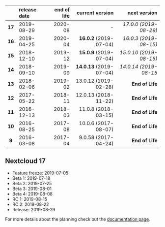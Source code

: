 |        | release date      | end of life      | current version          | next version
|:------:|:------------------|-----------------:|-------------------------:|---------------------------:
| **17** | 2019-08-29        | 2020-08          | *-*                      | *17.0.0 (2019-08-29)*
| **16** | 2019-04-25        | 2020-04          | **16.0.2** (2019-07-04)  | *16.0.3 (2019-08-15)*
| **15** | 2018-12-10        | 2019-12          | **15.0.9** (2019-07-04)  | *15.0.10 (2019-08-15)*
| **14** | 2018-09-10        | 2019-09          | **14.0.13** (2019-07-04) | *14.0.14 (2019-08-15*
| **13** | 2018-02-06        | 2019-02          | 13.0.12 (2019-02-28)     | **End of Life**
| **12** | 2017-05-22        | 2018-11          | 12.0.13 (2018-11-22)     | **End of Life**
| **11** | 2016-12-13        | 2018-03          | 11.0.8 (2018-03-15)      | **End of Life**
| **10** | 2016-08-25        | 2017-08          | 10.0.6 (2017-08-07)      | **End of Life**
|  **9** | 2016-03-08        | 2017-04          | 9.0.58 (2017-04-24)      | **End of Life**
 
## Nextcloud 17

* Feature freeze: 2019-07-05
* Beta 1: 2019-07-18
* Beta 2: 2019-07-25
* Beta 3: 2019-08-01
* Beta 4: 2019-08-08
* RC 1: 2019-08-15
* RC 2: 2019-08-22
* Release: 2019-08-29


For more details about the planning check out the [documentation page](https://docs.nextcloud.com/server/stable/admin_manual/release_schedule.html).